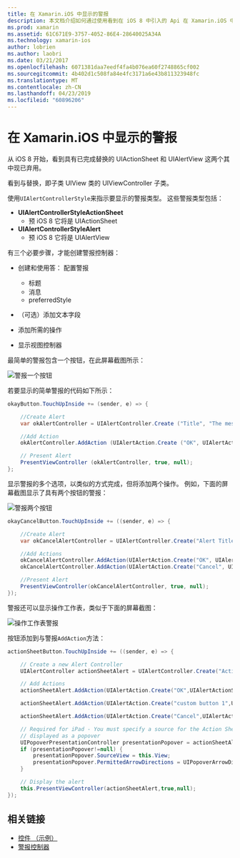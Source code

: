 ```yaml
---
title: 在 Xamarin.iOS 中显示的警报
description: 本文档介绍如何通过使用看到在 iOS 8 中引入的 Api 在 Xamarin.iOS 中显示警报。
ms.prod: xamarin
ms.assetid: 61C671E9-3757-4052-86E4-28640025A34A
ms.technology: xamarin-ios
author: lobrien
ms.author: laobri
ms.date: 03/21/2017
ms.openlocfilehash: 6071381daa7eedf4fa4b076ea60f2748865cf002
ms.sourcegitcommit: 4b402d1c508fa84e4fc3171a6e43b811323948fc
ms.translationtype: MT
ms.contentlocale: zh-CN
ms.lasthandoff: 04/23/2019
ms.locfileid: "60896206"
---
```

# <a name="displaying-alerts-in-xamarinios"></a>在 Xamarin.iOS 中显示的警报

从 iOS 8 开始，看到具有已完成替换的 UIActionSheet 和 UIAlertView 这两个其中现已弃用。

看到与替换，即子类 UIView 类的 UIViewController 子类。

使用`UIAlertControllerStyle`来指示要显示的警报类型。 这些警报类型包括：

- **UIAlertControllerStyleActionSheet**
    * 预 iOS 8 它将是 UIActionSheet
- **UIAlertControllerStyleAlert**
    * 预 iOS 8 它将是 UIAlertView 

有三个必要步骤，才能创建警报控制器：

- 创建和使用答： 配置警报
    * 标题
    * 消息
    * preferredStyle
    
- （可选）添加文本字段
- 添加所需的操作
- 显示视图控制器

最简单的警报包含一个按钮，在此屏幕截图所示：

 ![警报一个按钮](alerts-images/alert1.png)

若要显示的简单警报的代码如下所示：

```csharp
okayButton.TouchUpInside += (sender, e) => {

    //Create Alert
    var okAlertController = UIAlertController.Create ("Title", "The message", UIAlertControllerStyle.Alert);

    //Add Action
    okAlertController.AddAction (UIAlertAction.Create ("OK", UIAlertActionStyle.Default, null));

    // Present Alert
    PresentViewController (okAlertController, true, null);
};
```

显示警报的多个选项，以类似的方式完成，但将添加两个操作。 例如，下面的屏幕截图显示了具有两个按钮的警报：

 ![ 警报两个按钮](alerts-images/alert2.png)

```csharp
okayCancelButton.TouchUpInside += ((sender, e) => {

    //Create Alert
    var okCancelAlertController = UIAlertController.Create("Alert Title", "Choose from two buttons", UIAlertControllerStyle.Alert);

    //Add Actions
    okCancelAlertController.AddAction(UIAlertAction.Create("OK", UIAlertActionStyle.Default, alert => Console.WriteLine ("Okay was clicked")));
    okCancelAlertController.AddAction(UIAlertAction.Create("Cancel", UIAlertActionStyle.Cancel, alert => Console.WriteLine ("Cancel was clicked")));

    //Present Alert
    PresentViewController(okCancelAlertController, true, null);
});
```

警报还可以显示操作工作表，类似于下面的屏幕截图：

 ![操作工作表警报](alerts-images/alert3.png)

按钮添加到与警报`AddAction`方法：

```csharp
actionSheetButton.TouchUpInside += ((sender, e) => {

    // Create a new Alert Controller
    UIAlertController actionSheetAlert = UIAlertController.Create("Action Sheet", "Select an item from below", UIAlertControllerStyle.ActionSheet);

    // Add Actions
    actionSheetAlert.AddAction(UIAlertAction.Create("OK",UIAlertActionStyle.Default, (action) => Console.WriteLine ("Item One pressed.")));

    actionSheetAlert.AddAction(UIAlertAction.Create("custom button 1",UIAlertActionStyle.Default, (action) => Console.WriteLine ("Item Two pressed.")));

    actionSheetAlert.AddAction(UIAlertAction.Create("Cancel",UIAlertActionStyle.Cancel, (action) => Console.WriteLine ("Cancel button pressed.")));

    // Required for iPad - You must specify a source for the Action Sheet since it is
    // displayed as a popover
    UIPopoverPresentationController presentationPopover = actionSheetAlert.PopoverPresentationController;
    if (presentationPopover!=null) {
        presentationPopover.SourceView = this.View;
        presentationPopover.PermittedArrowDirections = UIPopoverArrowDirection.Up;
    }

    // Display the alert
    this.PresentViewController(actionSheetAlert,true,null);
});
```

## <a name="related-links"></a>相关链接

- [控件 （示例）](https://developer.xamarin.com/samples/Controls/)
- [警报控制器](https://github.com/xamarin/recipes/tree/master/Recipes/ios/standard_controls/alertcontroller)
